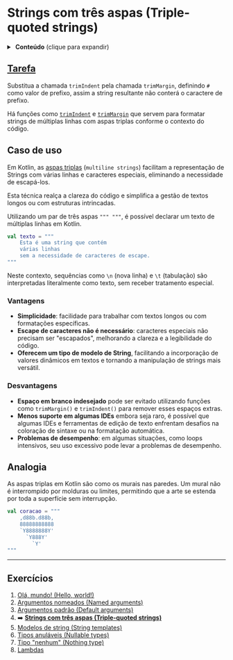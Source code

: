 # Strings com três aspas (Triple-quoted strings)

<details>
<summary>&nbsp;<b>Conteúdo</b> (clique para expandir)</summary>

<p></p>

<!-- TOC -->
* [Strings com três aspas (Triple-quoted strings)](#strings-com-três-aspas-triple-quoted-strings)
  * [Tarefa](#tarefa)
  * [Caso de uso](#caso-de-uso)
    * [Vantagens](#vantagens)
    * [Desvantagens](#desvantagens)
  * [Analogia](#analogia)
  * [Exercícios](#exercícios)
<!-- TOC -->

</details>

## [Tarefa](https://play.kotlinlang.org/koans/Introduction/Triple-quoted%20strings/Task.kt)

Substitua a chamada `trimIndent` pela chamada `trimMargin`, definindo `#` como valor de prefixo, assim a string resultante não
conterá o caractere de prefixo.

Há funções como [`trimIndent`](https://kotlinlang.org/api/latest/jvm/stdlib/kotlin.text/trim-indent.html)
e [`trimMargin`](https://kotlinlang.org/api/latest/jvm/stdlib/kotlin.text/trim-margin.html) que servem para formatar strings de múltiplas
linhas com aspas triplas conforme o contexto do código.

## Caso de uso

Em Kotlin, as [aspas triplas](https://kotlinlang.org/docs/strings.html#multiline-strings) (`multiline strings`)  facilitam a representação
de Strings com várias linhas e caracteres especiais, eliminando a necessidade de escapá-los.

Esta técnica realça a clareza do código e simplifica a gestão de textos longos ou com estruturas intrincadas.

Utilizando um par de três aspas `""" """`, é possível declarar um texto de múltiplas linhas em Kotlin.

```kotlin
val texto = """
    Esta é uma string que contém
    várias linhas
    sem a necessidade de caracteres de escape.
"""
```

Neste contexto, sequências como `\n` (nova linha) e `\t` (tabulação) são interpretadas literalmente como texto, sem receber tratamento
especial.

### Vantagens

- **Simplicidade**: facilidade para trabalhar com textos longos ou com formatações específicas.
- **Escape de caracteres não é necessário**: caracteres especiais não precisam ser "escapados", melhorando a clareza e a legibilidade do
  código.
- **Oferecem um tipo de modelo de String**, facilitando a incorporação de valores dinâmicos em textos e tornando a manipulação de strings
  mais versátil.

### Desvantagens

- **Espaço em branco indesejado** pode ser evitado utilizando funções como `trimMargin()` e `trimIndent()` para remover esses espaços
  extras.
- **Menos suporte em algumas IDEs** embora seja raro, é possível que algumas IDEs e ferramentas de edição de texto enfrentam desafios
  na coloração de sintaxe ou na formatação automática.
- **Problemas de desempenho**: em algumas situações, como loops intensivos, seu uso excessivo pode levar a problemas de desempenho.

## Analogia

As aspas triplas em Kotlin são como os murais nas paredes. Um mural não é interrompido por molduras ou limites, permitindo que
a arte se estenda por toda a superfície sem interrupção.

```kotlin
val coracao = """
    ,d88b.d88b,
    88888888888
    `Y8888888Y'
      `Y888Y'  
        `Y'    
"""
```

---

## Exercícios

1. [Olá, mundo! (Hello, world!)](https://github.com/rsicarelli/kotlin-koans-edu-br/blob/main/koans/src/commonMain/kotlin/com/rsicarelli/koansbr/introduction/helloWorld/README.md)
2. [Argumentos nomeados (Named arguments)](https://github.com/rsicarelli/kotlin-koans-edu-br/blob/main/koans/src/commonMain/kotlin/com/rsicarelli/koansbr/introduction/namedArguments/README.md)
3. [Argumentos padrão (Default arguments)](https://github.com/rsicarelli/kotlin-koans-edu-br/blob/main/koans/src/commonMain/kotlin/com/rsicarelli/koansbr/introduction/defaultArguments/README.md)
4. ➡️ **[Strings com três aspas (Triple-quoted strings)](
   https://github.com/rsicarelli/kotlin-koans-edu-br/blob/main/koans/src/commonMain/kotlin/com/rsicarelli/koansbr/introduction/tripleQuotedStrings/README.md
   )**
5. [Modelos de string (String templates)](https://github.com/rsicarelli/kotlin-koans-edu-br/blob/main/koans/src/commonMain/kotlin/com/rsicarelli/koansbr/introduction/stringTemplates/README.md)
6. [Tipos anuláveis (Nullable types)](https://github.com/rsicarelli/kotlin-koans-edu-br/blob/main/koans/src/commonMain/kotlin/com/rsicarelli/koansbr/introduction/nullableTypes/README.md)
7. [Tipo "nenhum" (Nothing type)](https://github.com/rsicarelli/kotlin-koans-edu-br/blob/main/koans/src/commonMain/kotlin/com/rsicarelli/koansbr/introduction/nothingType/README.md)
8. [Lambdas](https://github.com/rsicarelli/kotlin-koans-edu-br/blob/main/koans/src/commonMain/kotlin/com/rsicarelli/koansbr/introduction/lambdas/README.md)
